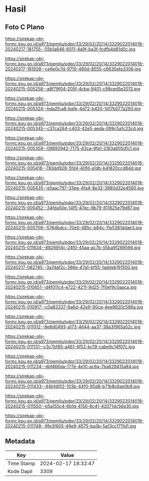 # Hasil

## Foto C Plano

https://sirekap-obj-formc.kpu.go.id/a973/pemilu/pdpr/33/29/02/20/14/3329022014018-20240217-181755--55b1a646-6011-4a9f-ba3f-fcdfb4d81d0c.jpg

https://sirekap-obj-formc.kpu.go.id/a973/pemilu/pdpr/33/29/02/20/14/3329022014018-20240217-181928--ce6e0c7d-9710-480d-8555-c6630afa3306.jpg

https://sirekap-obj-formc.kpu.go.id/a973/pemilu/pdpr/33/29/02/20/14/3329022014018-20240215-005258--a8f79f04-205f-4cba-9401-c98ced5e2013.jpg

https://sirekap-obj-formc.kpu.go.id/a973/pemilu/pdpr/33/29/02/20/14/3329022014018-20240215-005324--bda2fca8-ba1e-4d72-b420-1d17b077a293.jpg

https://sirekap-obj-formc.kpu.go.id/a973/pemilu/pdpr/33/29/02/20/14/3329022014018-20240215-005345--c37ca264-c403-42e5-aeda-099c5a1c23cd.jpg

https://sirekap-obj-formc.kpu.go.id/a973/pemilu/pdpr/33/29/02/20/14/3329022014018-20240215-005359--09892942-7175-43ca-9fa1-2163a605d1c1.jpg

https://sirekap-obj-formc.kpu.go.id/a973/pemilu/pdpr/33/29/02/20/14/3329022014018-20240215-005418--783dd928-5fd4-40fd-a1db-b41820ccd84d.jpg

https://sirekap-obj-formc.kpu.go.id/a973/pemilu/pdpr/33/29/02/20/14/3329022014018-20240215-005435--e5aac797-33ee-4fa4-8e32-3980d32e4590.jpg

https://sirekap-obj-formc.kpu.go.id/a973/pemilu/pdpr/33/29/02/20/14/3329022014018-20240215-005452--34fda50e-14f5-47ec-9b79-811825e79d87.jpg

https://sirekap-obj-formc.kpu.go.id/a973/pemilu/pdpr/33/29/02/20/14/3329022014018-20240215-005709--5764bdcc-70e0-485c-b84c-11e5381ddae3.jpg

https://sirekap-obj-formc.kpu.go.id/a973/pemilu/pdpr/33/29/02/20/14/3329022014018-20240215-011634--8826914c-24f0-45aa-ac7b-55ba9f289566.jpg

https://sirekap-obj-formc.kpu.go.id/a973/pemilu/pdpr/33/29/02/20/14/3329022014018-20240217-082745--3a7daf2c-386e-47a1-bf55-1addeb191500.jpg

https://sirekap-obj-formc.kpu.go.id/a973/pemilu/pdpr/33/29/02/20/14/3329022014018-20240215-010651--d4f011c4-e722-4211-9d25-7f0ef9c0aaca.jpg

https://sirekap-obj-formc.kpu.go.id/a973/pemilu/pdpr/33/29/02/20/14/3329022014018-20240215-010917--c0a83337-6a6d-42e9-90ca-4ee8920c586a.jpg

https://sirekap-obj-formc.kpu.go.id/a973/pemilu/pdpr/33/29/02/20/14/3329022014018-20240215-011012--8e8d0493-a173-4644-aa37-38a3f965a52c.jpg

https://sirekap-obj-formc.kpu.go.id/a973/pemilu/pdpr/33/29/02/20/14/3329022014018-20240215-011131--c3c7bf85-a461-4f52-bc19-cabe9c14f07c.jpg

https://sirekap-obj-formc.kpu.go.id/a973/pemilu/pdpr/33/29/02/20/14/3329022014018-20240215-011234--dbf466da-177e-4e10-ac6a-7ba629415a84.jpg

https://sirekap-obj-formc.kpu.go.id/a973/pemilu/pdpr/33/29/02/20/14/3329022014018-20240215-011433--44bfd0f2-103b-44f0-95d8-b71b8c6ae0b8.jpg

https://sirekap-obj-formc.kpu.go.id/a973/pemilu/pdpr/33/29/02/20/14/3329022014018-20240215-011550--b5a155c4-6b1d-4150-8c41-42071dc56e30.jpg

https://sirekap-obj-formc.kpu.go.id/a973/pemilu/pdpr/33/29/02/20/14/3329022014018-20240215-011748--9fe3f605-49e9-4575-ba3b-5af3cc1711d1.jpg


## Metadata

| Key        | Value               |
| ---------- | ------------------- |
| Time Stamp | 2024-02-17 18:32:47 |
| Kode Dapil | 3309                |




